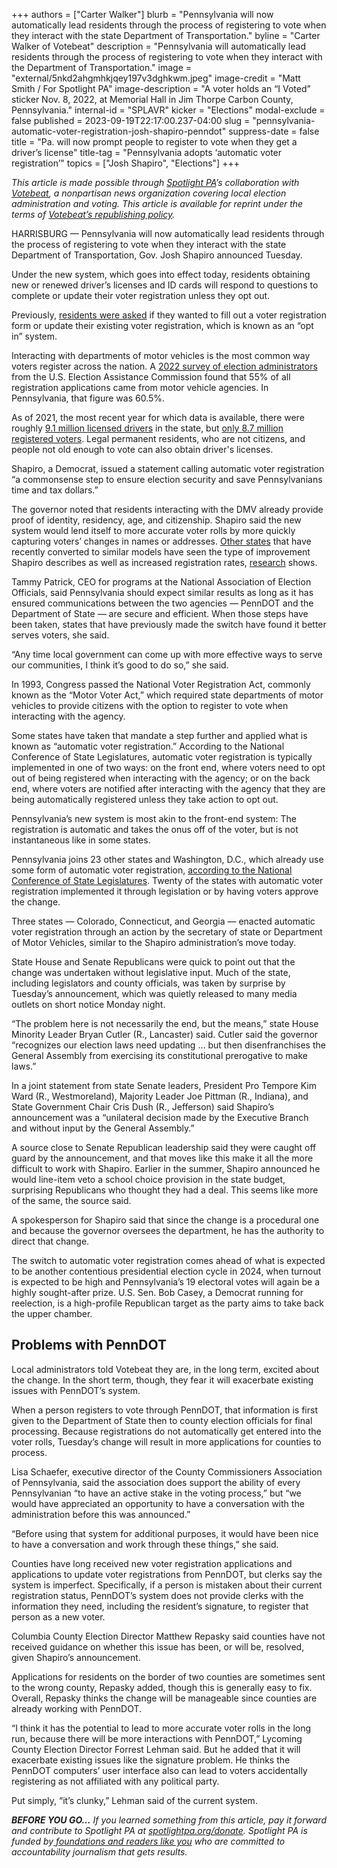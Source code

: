 +++
authors = ["Carter Walker"]
blurb = "Pennsylvania will now automatically lead residents through the process of registering to vote when they interact with the state Department of Transportation."
byline = "Carter Walker of Votebeat"
description = "Pennsylvania will automatically lead residents through the process of registering to vote when they interact with the Department of Transportation."
image = "external/5nkd2ahgmhkjqey197v3dghkwm.jpeg"
image-credit = "Matt Smith / For Spotlight PA"
image-description = "A voter holds an “I Voted” sticker Nov. 8, 2022, at Memorial Hall in Jim Thorpe Carbon County, Pennsylvania."
internal-id = "SPLAVR"
kicker = "Elections"
modal-exclude = false
published = 2023-09-19T22:17:00.237-04:00
slug = "pennsylvania-automatic-voter-registration-josh-shapiro-penndot"
suppress-date = false
title = "Pa. will now prompt people to register to vote when they get a driver’s license"
title-tag = "Pennsylvania adopts ‘automatic voter registration’"
topics = ["Josh Shapiro", "Elections"]
+++

<em>This article is made possible through </em><a href="https://www.spotlightpa.org/"><em>Spotlight PA</em></a><em>’s collaboration with </em><a href="https://www.votebeat.org/"><em>Votebeat</em></a><em>, a nonpartisan news organization covering local election administration and voting. This article is available for reprint under the terms of </em><a href="https://www.votebeat.org/pages/republishing"><em>Votebeat’s republishing policy</em></a><em>.</em>

HARRISBURG — Pennsylvania will now automatically lead residents through the process of registering to vote when they interact with the state Department of Transportation, Gov. Josh Shapiro announced Tuesday.

Under the new system, which goes into effect today, residents obtaining new or renewed driver’s licenses and ID cards will respond to questions to complete or update their voter registration unless they opt out.

Previously, <a href="https://apply.findmyride.penndot.pa.gov/tes/FMR%20Apply%20Create%20Application%20User%20Guide.pdf">residents were asked</a> if they wanted to fill out a voter registration form or update their existing voter registration, which is known as an “opt in” system.

<script src="https://www.spotlightpa.org/embed.js" async></script><div data-spl-embed-version="1" data-spl-src="https://www.spotlightpa.org/embeds/newsletter/"></div>

Interacting with departments of motor vehicles is the most common way voters register across the nation. A <a href="https://www.eac.gov/sites/default/files/2023-06/2022_EAVS_Report_508c.pdf">2022 survey of election administrators</a> from the U.S. Election Assistance Commission found that 55% of all registration applications came from motor vehicle agencies. In Pennsylvania, that figure was 60.5%.

As of 2021, the most recent year for which data is available, there were roughly <a href="https://www.dmv.pa.gov/Pages/Pennsylvania-Driver-Statistics.aspx">9.1 million licensed drivers</a> in the state, but <a href="https://www.dos.pa.gov/VotingElections/OtherServicesEvents/VotingElectionStatistics/Documents/2021%20Election%20VR%20Stats.pdf">only 8.7 million registered voters</a>. Legal permanent residents, who are not citizens, and people not old enough to vote can also obtain driver&#39;s licenses.

Shapiro, a Democrat, issued a statement calling automatic voter registration “a commonsense step to ensure election security and save Pennsylvanians time and tax dollars.”

The governor noted that residents interacting with the DMV already provide proof of identity, residency, age, and citizenship. Shapiro said the new system would lend itself to more accurate voter rolls by more quickly capturing voters’ changes in names or addresses. <a href="https://www.sos.state.co.us/pubs/newsRoom/pressReleases/2022/CO-AVRAnalysisRoddenGrimmer.pdf">Other states</a> that have recently converted to similar models have seen the type of improvement Shapiro describes as well as increased registration rates, <a href="https://www.gpb.org/news/2023/06/08/new-study-shows-the-impacts-of-automatic-voter-registration-in-georgia">research</a> shows.

Tammy Patrick, CEO for programs at the National Association of Election Officials, said Pennsylvania should expect similar results as long as it has ensured communications between the two agencies — PennDOT and the Department of State —&nbsp;are secure and efficient. When those steps have been taken, states that have previously made the switch have found it better serves voters, she said.

“Any time local government can come up with more effective ways to serve our communities, I think it’s good to do so,” she said.

In 1993, Congress passed the National Voter Registration Act, commonly known as the “Motor Voter Act,” which required state departments of motor vehicles to provide citizens with the option to register to vote when interacting with the agency.

Some states have taken that mandate a step further and applied what is known as “automatic voter registration.” According to the National Conference of State Legislatures, automatic voter registration is typically implemented in one of two ways: on the front end, where voters need to opt out of being registered when interacting with the agency; or on the back end, where voters are notified after interacting with the agency that they are being automatically registered unless they take action to opt out.

Pennsylvania’s new system is most akin to the front-end system: The registration is automatic and takes the onus off of the voter, but is not instantaneous like in some states.

Pennsylvania joins 23 other states and Washington, D.C., which already use some form of automatic voter registration, <a href="https://web.archive.org/20230113004415/https://www.ncsl.org/elections-and-campaigns/automatic-voter-registration">according to the National Conference of State Legislatures</a>. Twenty of the states with automatic voter registration implemented it through legislation or by having voters approve the change.

Three states — Colorado, Connecticut, and Georgia — enacted automatic voter registration through an action by the secretary of state or Department of Motor Vehicles, similar to the Shapiro administration’s move today.

State House and Senate Republicans were quick to point out that the change was undertaken without legislative input. Much of the state, including legislators and county officials, was taken by surprise by Tuesday’s announcement, which was quietly released to many media outlets on short notice Monday night.

“The problem here is not necessarily the end, but the means,” state House Minority Leader Bryan Cutler (R., Lancaster) said. Cutler said the governor “recognizes our election laws need updating … but then disenfranchises the General Assembly from exercising its constitutional prerogative to make laws.”

In a joint statement from state Senate leaders, President Pro Tempore Kim Ward (R., Westmoreland), Majority Leader Joe Pittman (R., Indiana), and State Government Chair Cris Dush (R., Jefferson) said Shapiro’s announcement was a “unilateral decision made by the Executive Branch and without input by the General Assembly.”

A source close to Senate Republican leadership said they were caught off guard by the announcement, and that moves like this make it all the more difficult to work with Shapiro. Earlier in the summer, Shapiro announced he would line-item veto a school choice provision in the state budget, surprising Republicans who thought they had a deal. This seems like more of the same, the source said.

A spokesperson for Shapiro said that since the change is a procedural one and because the governor oversees the department, he has the authority to direct that change.

The switch to automatic voter registration comes ahead of what is expected to be another contentious presidential election cycle in 2024, when turnout is expected to be high and Pennsylvania’s 19 electoral votes will again be a highly sought-after prize. U.S. Sen. Bob Casey, a Democrat running for reelection, is a high-profile Republican target as the party aims to take back the upper chamber.

## Problems with PennDOT

Local administrators told Votebeat they are, in the long term, excited about the change. In the short term, though, they fear it will exacerbate existing issues with PennDOT’s system.

When a person registers to vote through PennDOT, that information is first given to the Department of State then to county election officials for final processing. Because registrations do not automatically get entered into the voter rolls, Tuesday’s change will result in more applications for counties to process.

Lisa Schaefer, executive director of the County Commissioners Association of Pennsylvania, said the association does support the ability of every Pennsylvanian “to have an active stake in the voting process,” but “we would have appreciated an opportunity to have a conversation with the administration before this was announced.”

“Before using that system for additional purposes, it would have been nice to have a conversation and work through these things,” she said.

Counties have long received new voter registration applications and applications to update voter registrations from PennDOT, but clerks say the system is imperfect. Specifically, if a person is mistaken about their current registration status, PennDOT’s system does not provide clerks with the information they need, including the resident’s signature, to register that person as a new voter.

<script src="https://www.spotlightpa.org/embed.js" async></script><div data-spl-embed-version="1" data-spl-src="https://www.spotlightpa.org/embeds/donate/"></div>

Columbia County Election Director Matthew Repasky said counties have not received guidance on whether this issue has been, or will be, resolved, given Shapiro’s announcement.

Applications for residents on the border of two counties are sometimes sent to the wrong county, Repasky added, though this is generally easy to fix. Overall, Repasky thinks the change will be manageable since counties are already working with PennDOT.

“I think it has the potential to lead to more accurate voter rolls in the long run, because there will be more interactions with PennDOT,” Lycoming County Election Director Forrest Lehman said. But he added that it will exacerbate existing issues like the signature problem. He thinks the PennDOT computers’ user interface also can lead to voters accidentally registering as not affiliated with any political party.

Put simply, “it’s clunky,” Lehman said of the current system.

<strong><em>BEFORE YOU GO…</em></strong><em> If you learned something from this article, pay it forward and contribute to Spotlight PA at </em><a href="https://www.spotlightpa.org/donate"><em>spotlightpa.org/donate</em></a><em>. Spotlight PA is funded by</em><a href="https://www.spotlightpa.org/support"><em> foundations and readers like you</em></a><em> who are committed to accountability journalism that gets results.</em>

